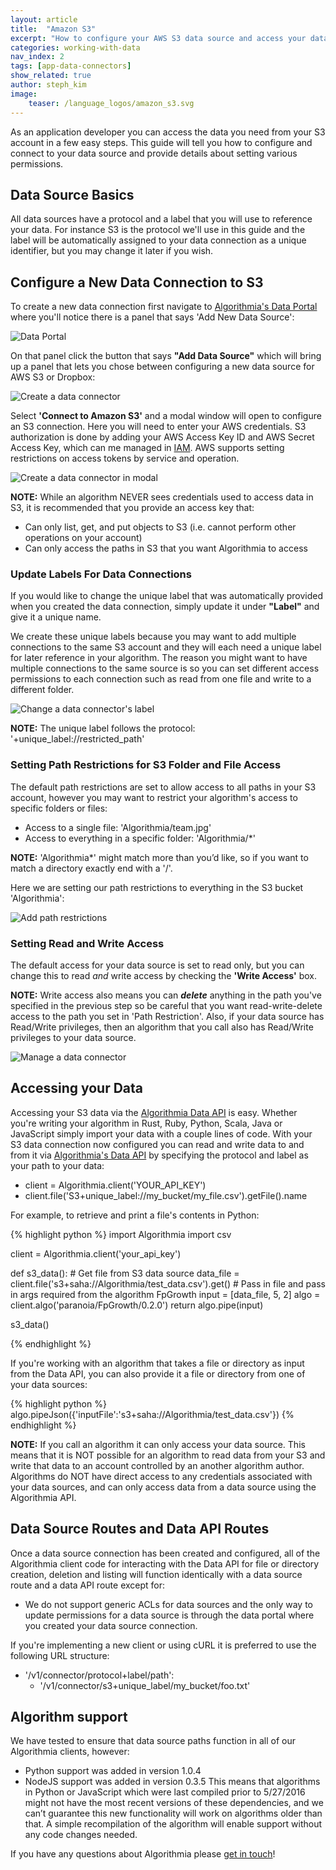 ```yaml
---
layout: article
title:  "Amazon S3"
excerpt: "How to configure your AWS S3 data source and access your data via the Algorithmia Data API."
categories: working-with-data
nav_index: 2
tags: [app-data-connectors]
show_related: true
author: steph_kim
image:
    teaser: /language_logos/amazon_s3.svg
---
```


As an application developer you can access the data you need from your S3 account in a few easy steps. This guide will tell you how to configure and connect to your data source and provide details about setting various permissions.

## Data Source Basics
All data sources have a protocol and a label that you will use to reference your data. For instance S3 is the protocol we'll use in this guide and the label will be automatically assigned to your data connection as a unique identifier, but you may change it later if you wish.

## Configure a New Data Connection to S3
To create a new data connection first navigate to <a href="https://algorithmia.com/data">Algorithmia's Data Portal</a> where you'll notice there is a panel that says 'Add New Data Source':

<img src="{{ site.baseurl }}/images/post_images/data_connectors/data_portal.png" alt="Data Portal" class="screenshot img-md">

On that panel click the button that says **"Add Data Source"** which will bring up a panel that lets you chose between configuring a new data source for AWS S3 or Dropbox:

<img src="{{ site.baseurl }}/images/post_images/data_connectors/create_data_connector.png" alt="Create a data connector" class="screenshot img-md">

Select **'Connect to Amazon S3'** and a modal window will open to configure an S3 connection. Here you will need to enter your AWS credentials. S3 authorization is done by adding your AWS Access Key ID and AWS Secret Access Key, which can me managed in [IAM](https://console.aws.amazon.com/iam/home). AWS supports setting restrictions on access tokens by service and operation.

<img src="{{ site.baseurl }}/images/post_images/data_connectors/s3_create_data_connector.png" alt="Create a data connector in modal" class="screenshot img-sm">

**NOTE:** While an algorithm NEVER sees credentials used to access data in S3, it is recommended that you provide an access key that:

- Can only list, get, and put objects to S3 (i.e. cannot perform other operations on your account)
- Can only access the paths in S3 that you want Algorithmia to access

### Update Labels For Data Connections
If you would like to change the unique label that was automatically provided when you created the data connection, simply update it under **"Label"** and give it a unique name.

We create these unique labels because you may want to add multiple connections to the same S3 account and they will each need a unique label for later reference in your algorithm. The reason you might want to have multiple connections to the same source is so you can set different access permissions to each connection such as read from one file and write to a different folder.

<img src="{{ site.baseurl }}/images/post_images/data_connectors/s3_manage_connector_change_label.png" alt="Change a data connector's label" class="screenshot img-sm">

**NOTE:** The unique label follows the protocol: '+unique_label://restricted_path'

### Setting Path Restrictions for S3 Folder and File Access
The default path restrictions are set to allow access to all paths in your S3 account, however you may want to restrict your algorithm's access to specific folders or files:

- Access to a single file: 'Algorithmia/team.jpg'
- Access to everything in a specific folder: 'Algorithmia/*'

**NOTE:** 'Algorithmia*' might match more than you’d like, so if you want to match a directory exactly end with a '/'.

Here we are setting our path restrictions to everything in the S3 bucket 'Algorithmia':

<img src="{{ site.baseurl }}/images/post_images/data_connectors/s3_restricted_paths.png" alt="Add path restrictions" class="screenshot img-sm">

### Setting Read and Write Access
The default access for your data source is set to read only, but you can change this to read *and* write access by checking the **'Write Access'** box.

**NOTE:** Write access also means you can ***delete*** anything in the path you've specified in the previous step so be careful that you want read-write-delete access to the path you set in 'Path Restriction'. Also, if your data source has Read/Write privileges, then an algorithm that you call also has Read/Write privileges to your data source.

<img src="{{ site.baseurl }}/images/post_images/data_connectors/s3_write_access.png" alt="Manage a data connector" class="screenshot img-sm">

## Accessing your Data
Accessing your S3 data via the <a href="http://docs.algorithmia.com/#data-api-specification">Algorithmia Data API</a> is easy. Whether you're writing your algorithm in Rust, Ruby, Python, Scala, Java or JavaScript simply import your data with a couple lines of code. With your S3 data connection now configured you can read and write data to and from it via <a href="http://docs.algorithmia.com/#data-api-specification">Algorithmia's Data API</a> by specifying the protocol and label as your path to your data:

- client = Algorithmia.client('YOUR_API_KEY')
- client.file('S3+unique_label://my_bucket/my_file.csv').getFile().name

For example, to retrieve and print a file's contents in Python:

{% highlight python %}
import Algorithmia
import csv

client = Algorithmia.client('your_api_key')

def s3_data():
    # Get file from S3 data source
    data_file = client.file('s3+saha://Algorithmia/test_data.csv').get()
    # Pass in file and pass in args required from the algorithm FpGrowth
    input = [data_file, 5, 2]
    algo = client.algo('paranoia/FpGrowth/0.2.0')
    return algo.pipe(input)

s3_data()

{% endhighlight %}

If you're working with an algorithm that takes a file or directory as input from the Data API, you can also provide it a file or directory from one of your data sources:

{% highlight python %}
algo.pipeJson({'inputFile':'s3+saha://Algorithmia/test_data.csv'})
{% endhighlight %}

**NOTE:** If you call an algorithm it can only access your data source. This means that it is NOT possible for an algorithm to read data from your S3 and write that data to an account controlled by an another algorithm author. Algorithms do NOT have direct access to any credentials associated with your data sources, and can only access data from a data source using the Algorithmia API.

## Data Source Routes and Data API Routes

Once a data source connection has been created and configured, all of the Algorithmia client code for interacting with the Data API for file or directory creation, deletion and listing will function identically with a data source route and a data API route except for:

- We do not support generic ACLs for data sources and the only way to update permissions for a data source is through the data portal where you created your data source connection.

If you're implementing a new client or using cURL it is preferred to use the following URL structure:

- '/v1/connector/protocol+label/path':
    - '/v1/connector/s3+unique_label/my_bucket/foo.txt'

## Algorithm support
We have tested to ensure that data source paths function in all of our Algorithmia clients, however:

- Python support was added in version 1.0.4
- NodeJS support was added in version 0.3.5
This means that algorithms in Python or JavaScript which were last compiled prior to 5/27/2016 might not have the most recent versions of these dependencies, and we can’t guarantee this new functionality will work on algorithms older than that. A simple recompilation of the algorithm will enable support without any code changes needed.

If you have any questions about Algorithmia please <a href="mailto:support@algorithmia.com">get in touch</a>!
